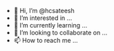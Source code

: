 - 👋 Hi, I’m @hcsateesh
- 👀 I’m interested in ...
- 🌱 I’m currently learning ...
- 💞️ I’m looking to collaborate on ...
- 📫 How to reach me ...

<!---
hcsateesh/hcsateesh is a ✨ special ✨ repository because its `README.md` (this file) appears on your GitHub profile.
You can click the Preview link to take a look at your changes.
--->
